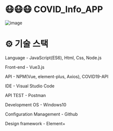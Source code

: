 # 😷😷😷 COVID_Info_APP

![image](https://user-images.githubusercontent.com/57929751/147845154-4dc68d70-5f59-4820-a283-1e56627400b0.png)

# ⚙ 기술 스택

Language - JavaScript(ES6), Html, Css, Node.js

Front-end - Vue3.js

API - NPM(Vue, element-plus, Axios), COVID19-API

IDE - Visual Studio Code

API TEST - Postman

Development OS - Windows10

Configuration Management - Github

Design framework - Element+
